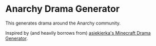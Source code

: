 # Anarchy Drama Generator

This generates drama around the Anarchy community.

Inspired by (and heavily borrows from) [asiekierka's Minecraft Drama Generator](https://github.com/asiekierka/MinecraftDramaGenerator).
